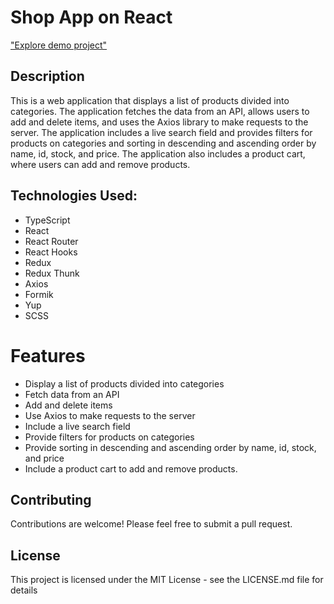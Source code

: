 # Shop App on React

["Explore demo project"](https://sergi0let.github.io/test_shop_list/#/)

## Description

This is a web application that displays a list of products divided into categories. The application fetches the data from an API, allows users to add and delete items, and uses the Axios library to make requests to the server. The application includes a live search field and provides filters for products on categories and sorting in descending and ascending order by name, id, stock, and price. The application also includes a product cart, where users can add and remove products.

## Technologies Used:

- TypeScript
- React
- React Router
- React Hooks
- Redux
- Redux Thunk
- Axios
- Formik
- Yup
- SCSS

# Features

- Display a list of products divided into categories
- Fetch data from an API
- Add and delete items
- Use Axios to make requests to the server
- Include a live search field
- Provide filters for products on categories
- Provide sorting in descending and ascending order by name, id, stock, and price
- Include a product cart to add and remove products.

## Contributing

Contributions are welcome! Please feel free to submit a pull request.

## License

This project is licensed under the MIT License - see the LICENSE.md file for details
